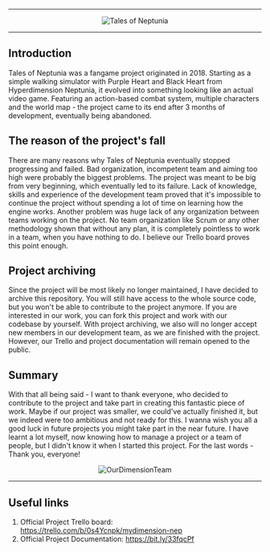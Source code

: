 <hr />
<div align="center" style="margin: 10px">
  <img src="https://i.imgur.com/gRRf1ZO.png" alt="Tales of Neptunia"/>
</div>
<hr />

## Introduction
Tales of Neptunia was a fangame project originated in 2018. Starting as a simple walking simulator with Purple Heart and Black Heart from Hyperdimension Neptunia, it evolved into something looking like an actual video game. Featuring an action-based combat system, multiple characters and the world map - the project came to its end after 3 months of development, eventually being abandoned.

## The reason of the project's fall
There are many reasons why Tales of Neptunia eventually stopped progressing and failed. Bad organization, incompetent team and aiming too high were probably the biggest problems. The project was meant to be big from very beginning, which eventually led to its failure. Lack of knowledge, skills and experience of the development team proved that it's impossible to continue the project without spending a lot of time on learning how the engine works. Another problem was huge lack of any organization between teams working on the project. No team organization like Scrum or any other methodology shown that without any plan, it is completely pointless to work in a team, when you have nothing to do. I believe our Trello board proves this point enough.

## Project archiving
Since the project will be most likely no longer maintained, I have decided to archive this repository. You will still have access to the whole source code, but you won't be able to contribute to the project anymore. If you are interested in our work, you can fork this project and work with our codebase by yourself. With project archiving, we also will no longer accept new members in our development team, as we are finished with the project. However, our Trello and project documentation will remain opened to the public.

## Summary
With that all being said - I want to thank everyone, who decided to contribute to the project and take part in creating this fantastic piece of work. Maybe if our project was smaller, we could've actually finished it, but we indeed were too ambitious and not ready for this. I wanna wish you all a good luck in future projects you might take part in the near future. I have learnt a lot myself, now knowing how to manage a project or a team of people, but I didn't know it when I started this project. For the last words - Thank you, everyone!

<div align="center" style="margin: 10px">
  <img src="https://i.imgur.com/l2BRlkO.png" alt="OurDimensionTeam"/>
</div>
<hr />

## Useful links
1. Official Project Trello board: https://trello.com/b/0s4Ycnpk/mydimension-nep
2. Official Project Documentation: https://bit.ly/33fqcPf
